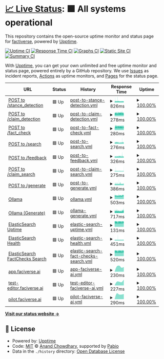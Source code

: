 # [📈 Live Status](https://factiverse.github.io/upptime): <!--live status--> **🟩 All systems operational**

This repository contains the open-source uptime monitor and status page for [factiverse](https://factiverse.github.io/upptime), powered by [Upptime](https://github.com/upptime/upptime).

[![Uptime CI](https://github.com/factiverse/upptime/workflows/Uptime%20CI/badge.svg)](https://github.com/factiverse/upptime/actions?query=workflow%3A%22Uptime+CI%22)
[![Response Time CI](https://github.com/factiverse/upptime/workflows/Response%20Time%20CI/badge.svg)](https://github.com/factiverse/upptime/actions?query=workflow%3A%22Response+Time+CI%22)
[![Graphs CI](https://github.com/factiverse/upptime/workflows/Graphs%20CI/badge.svg)](https://github.com/factiverse/upptime/actions?query=workflow%3A%22Graphs+CI%22)
[![Static Site CI](https://github.com/factiverse/upptime/workflows/Static%20Site%20CI/badge.svg)](https://github.com/factiverse/upptime/actions?query=workflow%3A%22Static+Site+CI%22)
[![Summary CI](https://github.com/factiverse/upptime/workflows/Summary%20CI/badge.svg)](https://github.com/factiverse/upptime/actions?query=workflow%3A%22Summary+CI%22)

With [Upptime](https://upptime.js.org), you can get your own unlimited and free uptime monitor and status page, powered entirely by a GitHub repository. We use [Issues](https://github.com/factiverse/upptime/issues) as incident reports, [Actions](https://github.com/factiverse/upptime/actions) as uptime monitors, and [Pages](https://factiverse.github.io/upptime) for the status page.

<!--start: status pages-->
<!-- This summary is generated by Upptime (https://github.com/upptime/upptime) -->
<!-- Do not edit this manually, your changes will be overwritten -->
<!-- prettier-ignore -->
| URL | Status | History | Response Time | Uptime |
| --- | ------ | ------- | ------------- | ------ |
| <img alt="" src="https://icons.duckduckgo.com/ip3/api.factiverse.ai.ico" height="13"> [POST to /stance_detection](https://api.factiverse.ai/v1/stance_detection) | 🟩 Up | [post-to-stance-detection.yml](https://github.com/factiverse/upptime/commits/HEAD/history/post-to-stance-detection.yml) | <details><summary><img alt="Response time graph" src="./graphs/post-to-stance-detection/response-time-week.png" height="20"> 826ms</summary><br><a href="https://factiverse.github.io/upptime/history/post-to-stance-detection"><img alt="Response time 3022" src="https://img.shields.io/endpoint?url=https%3A%2F%2Fraw.githubusercontent.com%2Ffactiverse%2Fupptime%2FHEAD%2Fapi%2Fpost-to-stance-detection%2Fresponse-time.json"></a><br><a href="https://factiverse.github.io/upptime/history/post-to-stance-detection"><img alt="24-hour response time 829" src="https://img.shields.io/endpoint?url=https%3A%2F%2Fraw.githubusercontent.com%2Ffactiverse%2Fupptime%2FHEAD%2Fapi%2Fpost-to-stance-detection%2Fresponse-time-day.json"></a><br><a href="https://factiverse.github.io/upptime/history/post-to-stance-detection"><img alt="7-day response time 826" src="https://img.shields.io/endpoint?url=https%3A%2F%2Fraw.githubusercontent.com%2Ffactiverse%2Fupptime%2FHEAD%2Fapi%2Fpost-to-stance-detection%2Fresponse-time-week.json"></a><br><a href="https://factiverse.github.io/upptime/history/post-to-stance-detection"><img alt="30-day response time 885" src="https://img.shields.io/endpoint?url=https%3A%2F%2Fraw.githubusercontent.com%2Ffactiverse%2Fupptime%2FHEAD%2Fapi%2Fpost-to-stance-detection%2Fresponse-time-month.json"></a><br><a href="https://factiverse.github.io/upptime/history/post-to-stance-detection"><img alt="1-year response time 3022" src="https://img.shields.io/endpoint?url=https%3A%2F%2Fraw.githubusercontent.com%2Ffactiverse%2Fupptime%2FHEAD%2Fapi%2Fpost-to-stance-detection%2Fresponse-time-year.json"></a></details> | <details><summary><a href="https://factiverse.github.io/upptime/history/post-to-stance-detection">100.00%</a></summary><a href="https://factiverse.github.io/upptime/history/post-to-stance-detection"><img alt="All-time uptime 99.48%" src="https://img.shields.io/endpoint?url=https%3A%2F%2Fraw.githubusercontent.com%2Ffactiverse%2Fupptime%2FHEAD%2Fapi%2Fpost-to-stance-detection%2Fuptime.json"></a><br><a href="https://factiverse.github.io/upptime/history/post-to-stance-detection"><img alt="24-hour uptime 100.00%" src="https://img.shields.io/endpoint?url=https%3A%2F%2Fraw.githubusercontent.com%2Ffactiverse%2Fupptime%2FHEAD%2Fapi%2Fpost-to-stance-detection%2Fuptime-day.json"></a><br><a href="https://factiverse.github.io/upptime/history/post-to-stance-detection"><img alt="7-day uptime 100.00%" src="https://img.shields.io/endpoint?url=https%3A%2F%2Fraw.githubusercontent.com%2Ffactiverse%2Fupptime%2FHEAD%2Fapi%2Fpost-to-stance-detection%2Fuptime-week.json"></a><br><a href="https://factiverse.github.io/upptime/history/post-to-stance-detection"><img alt="30-day uptime 100.00%" src="https://img.shields.io/endpoint?url=https%3A%2F%2Fraw.githubusercontent.com%2Ffactiverse%2Fupptime%2FHEAD%2Fapi%2Fpost-to-stance-detection%2Fuptime-month.json"></a><br><a href="https://factiverse.github.io/upptime/history/post-to-stance-detection"><img alt="1-year uptime 99.48%" src="https://img.shields.io/endpoint?url=https%3A%2F%2Fraw.githubusercontent.com%2Ffactiverse%2Fupptime%2FHEAD%2Fapi%2Fpost-to-stance-detection%2Fuptime-year.json"></a></details>
| <img alt="" src="https://icons.duckduckgo.com/ip3/api.factiverse.ai.ico" height="13"> [POST to /claim_detection](https://api.factiverse.ai/v1/claim_detection) | 🟩 Up | [post-to-claim-detection.yml](https://github.com/factiverse/upptime/commits/HEAD/history/post-to-claim-detection.yml) | <details><summary><img alt="Response time graph" src="./graphs/post-to-claim-detection/response-time-week.png" height="20"> 278ms</summary><br><a href="https://factiverse.github.io/upptime/history/post-to-claim-detection"><img alt="Response time 540" src="https://img.shields.io/endpoint?url=https%3A%2F%2Fraw.githubusercontent.com%2Ffactiverse%2Fupptime%2FHEAD%2Fapi%2Fpost-to-claim-detection%2Fresponse-time.json"></a><br><a href="https://factiverse.github.io/upptime/history/post-to-claim-detection"><img alt="24-hour response time 278" src="https://img.shields.io/endpoint?url=https%3A%2F%2Fraw.githubusercontent.com%2Ffactiverse%2Fupptime%2FHEAD%2Fapi%2Fpost-to-claim-detection%2Fresponse-time-day.json"></a><br><a href="https://factiverse.github.io/upptime/history/post-to-claim-detection"><img alt="7-day response time 278" src="https://img.shields.io/endpoint?url=https%3A%2F%2Fraw.githubusercontent.com%2Ffactiverse%2Fupptime%2FHEAD%2Fapi%2Fpost-to-claim-detection%2Fresponse-time-week.json"></a><br><a href="https://factiverse.github.io/upptime/history/post-to-claim-detection"><img alt="30-day response time 309" src="https://img.shields.io/endpoint?url=https%3A%2F%2Fraw.githubusercontent.com%2Ffactiverse%2Fupptime%2FHEAD%2Fapi%2Fpost-to-claim-detection%2Fresponse-time-month.json"></a><br><a href="https://factiverse.github.io/upptime/history/post-to-claim-detection"><img alt="1-year response time 540" src="https://img.shields.io/endpoint?url=https%3A%2F%2Fraw.githubusercontent.com%2Ffactiverse%2Fupptime%2FHEAD%2Fapi%2Fpost-to-claim-detection%2Fresponse-time-year.json"></a></details> | <details><summary><a href="https://factiverse.github.io/upptime/history/post-to-claim-detection">100.00%</a></summary><a href="https://factiverse.github.io/upptime/history/post-to-claim-detection"><img alt="All-time uptime 99.99%" src="https://img.shields.io/endpoint?url=https%3A%2F%2Fraw.githubusercontent.com%2Ffactiverse%2Fupptime%2FHEAD%2Fapi%2Fpost-to-claim-detection%2Fuptime.json"></a><br><a href="https://factiverse.github.io/upptime/history/post-to-claim-detection"><img alt="24-hour uptime 100.00%" src="https://img.shields.io/endpoint?url=https%3A%2F%2Fraw.githubusercontent.com%2Ffactiverse%2Fupptime%2FHEAD%2Fapi%2Fpost-to-claim-detection%2Fuptime-day.json"></a><br><a href="https://factiverse.github.io/upptime/history/post-to-claim-detection"><img alt="7-day uptime 100.00%" src="https://img.shields.io/endpoint?url=https%3A%2F%2Fraw.githubusercontent.com%2Ffactiverse%2Fupptime%2FHEAD%2Fapi%2Fpost-to-claim-detection%2Fuptime-week.json"></a><br><a href="https://factiverse.github.io/upptime/history/post-to-claim-detection"><img alt="30-day uptime 100.00%" src="https://img.shields.io/endpoint?url=https%3A%2F%2Fraw.githubusercontent.com%2Ffactiverse%2Fupptime%2FHEAD%2Fapi%2Fpost-to-claim-detection%2Fuptime-month.json"></a><br><a href="https://factiverse.github.io/upptime/history/post-to-claim-detection"><img alt="1-year uptime 99.99%" src="https://img.shields.io/endpoint?url=https%3A%2F%2Fraw.githubusercontent.com%2Ffactiverse%2Fupptime%2FHEAD%2Fapi%2Fpost-to-claim-detection%2Fuptime-year.json"></a></details>
| <img alt="" src="https://icons.duckduckgo.com/ip3/api.factiverse.ai.ico" height="13"> [POST to /fact_check](https://api.factiverse.ai/v1/fact_check) | 🟩 Up | [post-to-fact-check.yml](https://github.com/factiverse/upptime/commits/HEAD/history/post-to-fact-check.yml) | <details><summary><img alt="Response time graph" src="./graphs/post-to-fact-check/response-time-week.png" height="20"> 280ms</summary><br><a href="https://factiverse.github.io/upptime/history/post-to-fact-check"><img alt="Response time 3842" src="https://img.shields.io/endpoint?url=https%3A%2F%2Fraw.githubusercontent.com%2Ffactiverse%2Fupptime%2FHEAD%2Fapi%2Fpost-to-fact-check%2Fresponse-time.json"></a><br><a href="https://factiverse.github.io/upptime/history/post-to-fact-check"><img alt="24-hour response time 288" src="https://img.shields.io/endpoint?url=https%3A%2F%2Fraw.githubusercontent.com%2Ffactiverse%2Fupptime%2FHEAD%2Fapi%2Fpost-to-fact-check%2Fresponse-time-day.json"></a><br><a href="https://factiverse.github.io/upptime/history/post-to-fact-check"><img alt="7-day response time 280" src="https://img.shields.io/endpoint?url=https%3A%2F%2Fraw.githubusercontent.com%2Ffactiverse%2Fupptime%2FHEAD%2Fapi%2Fpost-to-fact-check%2Fresponse-time-week.json"></a><br><a href="https://factiverse.github.io/upptime/history/post-to-fact-check"><img alt="30-day response time 320" src="https://img.shields.io/endpoint?url=https%3A%2F%2Fraw.githubusercontent.com%2Ffactiverse%2Fupptime%2FHEAD%2Fapi%2Fpost-to-fact-check%2Fresponse-time-month.json"></a><br><a href="https://factiverse.github.io/upptime/history/post-to-fact-check"><img alt="1-year response time 3842" src="https://img.shields.io/endpoint?url=https%3A%2F%2Fraw.githubusercontent.com%2Ffactiverse%2Fupptime%2FHEAD%2Fapi%2Fpost-to-fact-check%2Fresponse-time-year.json"></a></details> | <details><summary><a href="https://factiverse.github.io/upptime/history/post-to-fact-check">100.00%</a></summary><a href="https://factiverse.github.io/upptime/history/post-to-fact-check"><img alt="All-time uptime 98.26%" src="https://img.shields.io/endpoint?url=https%3A%2F%2Fraw.githubusercontent.com%2Ffactiverse%2Fupptime%2FHEAD%2Fapi%2Fpost-to-fact-check%2Fuptime.json"></a><br><a href="https://factiverse.github.io/upptime/history/post-to-fact-check"><img alt="24-hour uptime 100.00%" src="https://img.shields.io/endpoint?url=https%3A%2F%2Fraw.githubusercontent.com%2Ffactiverse%2Fupptime%2FHEAD%2Fapi%2Fpost-to-fact-check%2Fuptime-day.json"></a><br><a href="https://factiverse.github.io/upptime/history/post-to-fact-check"><img alt="7-day uptime 100.00%" src="https://img.shields.io/endpoint?url=https%3A%2F%2Fraw.githubusercontent.com%2Ffactiverse%2Fupptime%2FHEAD%2Fapi%2Fpost-to-fact-check%2Fuptime-week.json"></a><br><a href="https://factiverse.github.io/upptime/history/post-to-fact-check"><img alt="30-day uptime 100.00%" src="https://img.shields.io/endpoint?url=https%3A%2F%2Fraw.githubusercontent.com%2Ffactiverse%2Fupptime%2FHEAD%2Fapi%2Fpost-to-fact-check%2Fuptime-month.json"></a><br><a href="https://factiverse.github.io/upptime/history/post-to-fact-check"><img alt="1-year uptime 98.26%" src="https://img.shields.io/endpoint?url=https%3A%2F%2Fraw.githubusercontent.com%2Ffactiverse%2Fupptime%2FHEAD%2Fapi%2Fpost-to-fact-check%2Fuptime-year.json"></a></details>
| <img alt="" src="https://icons.duckduckgo.com/ip3/api.factiverse.ai.ico" height="13"> [POST to /search](https://api.factiverse.ai/v1/search) | 🟩 Up | [post-to-search.yml](https://github.com/factiverse/upptime/commits/HEAD/history/post-to-search.yml) | <details><summary><img alt="Response time graph" src="./graphs/post-to-search/response-time-week.png" height="20"> 276ms</summary><br><a href="https://factiverse.github.io/upptime/history/post-to-search"><img alt="Response time 1418" src="https://img.shields.io/endpoint?url=https%3A%2F%2Fraw.githubusercontent.com%2Ffactiverse%2Fupptime%2FHEAD%2Fapi%2Fpost-to-search%2Fresponse-time.json"></a><br><a href="https://factiverse.github.io/upptime/history/post-to-search"><img alt="24-hour response time 280" src="https://img.shields.io/endpoint?url=https%3A%2F%2Fraw.githubusercontent.com%2Ffactiverse%2Fupptime%2FHEAD%2Fapi%2Fpost-to-search%2Fresponse-time-day.json"></a><br><a href="https://factiverse.github.io/upptime/history/post-to-search"><img alt="7-day response time 276" src="https://img.shields.io/endpoint?url=https%3A%2F%2Fraw.githubusercontent.com%2Ffactiverse%2Fupptime%2FHEAD%2Fapi%2Fpost-to-search%2Fresponse-time-week.json"></a><br><a href="https://factiverse.github.io/upptime/history/post-to-search"><img alt="30-day response time 276" src="https://img.shields.io/endpoint?url=https%3A%2F%2Fraw.githubusercontent.com%2Ffactiverse%2Fupptime%2FHEAD%2Fapi%2Fpost-to-search%2Fresponse-time-month.json"></a><br><a href="https://factiverse.github.io/upptime/history/post-to-search"><img alt="1-year response time 1418" src="https://img.shields.io/endpoint?url=https%3A%2F%2Fraw.githubusercontent.com%2Ffactiverse%2Fupptime%2FHEAD%2Fapi%2Fpost-to-search%2Fresponse-time-year.json"></a></details> | <details><summary><a href="https://factiverse.github.io/upptime/history/post-to-search">100.00%</a></summary><a href="https://factiverse.github.io/upptime/history/post-to-search"><img alt="All-time uptime 99.94%" src="https://img.shields.io/endpoint?url=https%3A%2F%2Fraw.githubusercontent.com%2Ffactiverse%2Fupptime%2FHEAD%2Fapi%2Fpost-to-search%2Fuptime.json"></a><br><a href="https://factiverse.github.io/upptime/history/post-to-search"><img alt="24-hour uptime 100.00%" src="https://img.shields.io/endpoint?url=https%3A%2F%2Fraw.githubusercontent.com%2Ffactiverse%2Fupptime%2FHEAD%2Fapi%2Fpost-to-search%2Fuptime-day.json"></a><br><a href="https://factiverse.github.io/upptime/history/post-to-search"><img alt="7-day uptime 100.00%" src="https://img.shields.io/endpoint?url=https%3A%2F%2Fraw.githubusercontent.com%2Ffactiverse%2Fupptime%2FHEAD%2Fapi%2Fpost-to-search%2Fuptime-week.json"></a><br><a href="https://factiverse.github.io/upptime/history/post-to-search"><img alt="30-day uptime 100.00%" src="https://img.shields.io/endpoint?url=https%3A%2F%2Fraw.githubusercontent.com%2Ffactiverse%2Fupptime%2FHEAD%2Fapi%2Fpost-to-search%2Fuptime-month.json"></a><br><a href="https://factiverse.github.io/upptime/history/post-to-search"><img alt="1-year uptime 99.94%" src="https://img.shields.io/endpoint?url=https%3A%2F%2Fraw.githubusercontent.com%2Ffactiverse%2Fupptime%2FHEAD%2Fapi%2Fpost-to-search%2Fuptime-year.json"></a></details>
| <img alt="" src="https://icons.duckduckgo.com/ip3/api.factiverse.ai.ico" height="13"> [POST to /feedback](https://api.factiverse.ai/v1/feedback) | 🟩 Up | [post-to-feedback.yml](https://github.com/factiverse/upptime/commits/HEAD/history/post-to-feedback.yml) | <details><summary><img alt="Response time graph" src="./graphs/post-to-feedback/response-time-week.png" height="20"> 326ms</summary><br><a href="https://factiverse.github.io/upptime/history/post-to-feedback"><img alt="Response time 523" src="https://img.shields.io/endpoint?url=https%3A%2F%2Fraw.githubusercontent.com%2Ffactiverse%2Fupptime%2FHEAD%2Fapi%2Fpost-to-feedback%2Fresponse-time.json"></a><br><a href="https://factiverse.github.io/upptime/history/post-to-feedback"><img alt="24-hour response time 327" src="https://img.shields.io/endpoint?url=https%3A%2F%2Fraw.githubusercontent.com%2Ffactiverse%2Fupptime%2FHEAD%2Fapi%2Fpost-to-feedback%2Fresponse-time-day.json"></a><br><a href="https://factiverse.github.io/upptime/history/post-to-feedback"><img alt="7-day response time 326" src="https://img.shields.io/endpoint?url=https%3A%2F%2Fraw.githubusercontent.com%2Ffactiverse%2Fupptime%2FHEAD%2Fapi%2Fpost-to-feedback%2Fresponse-time-week.json"></a><br><a href="https://factiverse.github.io/upptime/history/post-to-feedback"><img alt="30-day response time 357" src="https://img.shields.io/endpoint?url=https%3A%2F%2Fraw.githubusercontent.com%2Ffactiverse%2Fupptime%2FHEAD%2Fapi%2Fpost-to-feedback%2Fresponse-time-month.json"></a><br><a href="https://factiverse.github.io/upptime/history/post-to-feedback"><img alt="1-year response time 523" src="https://img.shields.io/endpoint?url=https%3A%2F%2Fraw.githubusercontent.com%2Ffactiverse%2Fupptime%2FHEAD%2Fapi%2Fpost-to-feedback%2Fresponse-time-year.json"></a></details> | <details><summary><a href="https://factiverse.github.io/upptime/history/post-to-feedback">100.00%</a></summary><a href="https://factiverse.github.io/upptime/history/post-to-feedback"><img alt="All-time uptime 99.97%" src="https://img.shields.io/endpoint?url=https%3A%2F%2Fraw.githubusercontent.com%2Ffactiverse%2Fupptime%2FHEAD%2Fapi%2Fpost-to-feedback%2Fuptime.json"></a><br><a href="https://factiverse.github.io/upptime/history/post-to-feedback"><img alt="24-hour uptime 100.00%" src="https://img.shields.io/endpoint?url=https%3A%2F%2Fraw.githubusercontent.com%2Ffactiverse%2Fupptime%2FHEAD%2Fapi%2Fpost-to-feedback%2Fuptime-day.json"></a><br><a href="https://factiverse.github.io/upptime/history/post-to-feedback"><img alt="7-day uptime 100.00%" src="https://img.shields.io/endpoint?url=https%3A%2F%2Fraw.githubusercontent.com%2Ffactiverse%2Fupptime%2FHEAD%2Fapi%2Fpost-to-feedback%2Fuptime-week.json"></a><br><a href="https://factiverse.github.io/upptime/history/post-to-feedback"><img alt="30-day uptime 100.00%" src="https://img.shields.io/endpoint?url=https%3A%2F%2Fraw.githubusercontent.com%2Ffactiverse%2Fupptime%2FHEAD%2Fapi%2Fpost-to-feedback%2Fuptime-month.json"></a><br><a href="https://factiverse.github.io/upptime/history/post-to-feedback"><img alt="1-year uptime 99.97%" src="https://img.shields.io/endpoint?url=https%3A%2F%2Fraw.githubusercontent.com%2Ffactiverse%2Fupptime%2FHEAD%2Fapi%2Fpost-to-feedback%2Fuptime-year.json"></a></details>
| <img alt="" src="https://icons.duckduckgo.com/ip3/api.factiverse.ai.ico" height="13"> [POST to /claim_search](https://api.factiverse.ai/v1/claim_search) | 🟩 Up | [post-to-claim-search.yml](https://github.com/factiverse/upptime/commits/HEAD/history/post-to-claim-search.yml) | <details><summary><img alt="Response time graph" src="./graphs/post-to-claim-search/response-time-week.png" height="20"> 275ms</summary><br><a href="https://factiverse.github.io/upptime/history/post-to-claim-search"><img alt="Response time 920" src="https://img.shields.io/endpoint?url=https%3A%2F%2Fraw.githubusercontent.com%2Ffactiverse%2Fupptime%2FHEAD%2Fapi%2Fpost-to-claim-search%2Fresponse-time.json"></a><br><a href="https://factiverse.github.io/upptime/history/post-to-claim-search"><img alt="24-hour response time 280" src="https://img.shields.io/endpoint?url=https%3A%2F%2Fraw.githubusercontent.com%2Ffactiverse%2Fupptime%2FHEAD%2Fapi%2Fpost-to-claim-search%2Fresponse-time-day.json"></a><br><a href="https://factiverse.github.io/upptime/history/post-to-claim-search"><img alt="7-day response time 275" src="https://img.shields.io/endpoint?url=https%3A%2F%2Fraw.githubusercontent.com%2Ffactiverse%2Fupptime%2FHEAD%2Fapi%2Fpost-to-claim-search%2Fresponse-time-week.json"></a><br><a href="https://factiverse.github.io/upptime/history/post-to-claim-search"><img alt="30-day response time 303" src="https://img.shields.io/endpoint?url=https%3A%2F%2Fraw.githubusercontent.com%2Ffactiverse%2Fupptime%2FHEAD%2Fapi%2Fpost-to-claim-search%2Fresponse-time-month.json"></a><br><a href="https://factiverse.github.io/upptime/history/post-to-claim-search"><img alt="1-year response time 920" src="https://img.shields.io/endpoint?url=https%3A%2F%2Fraw.githubusercontent.com%2Ffactiverse%2Fupptime%2FHEAD%2Fapi%2Fpost-to-claim-search%2Fresponse-time-year.json"></a></details> | <details><summary><a href="https://factiverse.github.io/upptime/history/post-to-claim-search">100.00%</a></summary><a href="https://factiverse.github.io/upptime/history/post-to-claim-search"><img alt="All-time uptime 99.98%" src="https://img.shields.io/endpoint?url=https%3A%2F%2Fraw.githubusercontent.com%2Ffactiverse%2Fupptime%2FHEAD%2Fapi%2Fpost-to-claim-search%2Fuptime.json"></a><br><a href="https://factiverse.github.io/upptime/history/post-to-claim-search"><img alt="24-hour uptime 100.00%" src="https://img.shields.io/endpoint?url=https%3A%2F%2Fraw.githubusercontent.com%2Ffactiverse%2Fupptime%2FHEAD%2Fapi%2Fpost-to-claim-search%2Fuptime-day.json"></a><br><a href="https://factiverse.github.io/upptime/history/post-to-claim-search"><img alt="7-day uptime 100.00%" src="https://img.shields.io/endpoint?url=https%3A%2F%2Fraw.githubusercontent.com%2Ffactiverse%2Fupptime%2FHEAD%2Fapi%2Fpost-to-claim-search%2Fuptime-week.json"></a><br><a href="https://factiverse.github.io/upptime/history/post-to-claim-search"><img alt="30-day uptime 100.00%" src="https://img.shields.io/endpoint?url=https%3A%2F%2Fraw.githubusercontent.com%2Ffactiverse%2Fupptime%2FHEAD%2Fapi%2Fpost-to-claim-search%2Fuptime-month.json"></a><br><a href="https://factiverse.github.io/upptime/history/post-to-claim-search"><img alt="1-year uptime 99.98%" src="https://img.shields.io/endpoint?url=https%3A%2F%2Fraw.githubusercontent.com%2Ffactiverse%2Fupptime%2FHEAD%2Fapi%2Fpost-to-claim-search%2Fuptime-year.json"></a></details>
| <img alt="" src="https://icons.duckduckgo.com/ip3/api.factiverse.ai.ico" height="13"> [POST to /generate](https://api.factiverse.ai/v1/generate) | 🟩 Up | [post-to-generate.yml](https://github.com/factiverse/upptime/commits/HEAD/history/post-to-generate.yml) | <details><summary><img alt="Response time graph" src="./graphs/post-to-generate/response-time-week.png" height="20"> 386ms</summary><br><a href="https://factiverse.github.io/upptime/history/post-to-generate"><img alt="Response time 551" src="https://img.shields.io/endpoint?url=https%3A%2F%2Fraw.githubusercontent.com%2Ffactiverse%2Fupptime%2FHEAD%2Fapi%2Fpost-to-generate%2Fresponse-time.json"></a><br><a href="https://factiverse.github.io/upptime/history/post-to-generate"><img alt="24-hour response time 273" src="https://img.shields.io/endpoint?url=https%3A%2F%2Fraw.githubusercontent.com%2Ffactiverse%2Fupptime%2FHEAD%2Fapi%2Fpost-to-generate%2Fresponse-time-day.json"></a><br><a href="https://factiverse.github.io/upptime/history/post-to-generate"><img alt="7-day response time 386" src="https://img.shields.io/endpoint?url=https%3A%2F%2Fraw.githubusercontent.com%2Ffactiverse%2Fupptime%2FHEAD%2Fapi%2Fpost-to-generate%2Fresponse-time-week.json"></a><br><a href="https://factiverse.github.io/upptime/history/post-to-generate"><img alt="30-day response time 312" src="https://img.shields.io/endpoint?url=https%3A%2F%2Fraw.githubusercontent.com%2Ffactiverse%2Fupptime%2FHEAD%2Fapi%2Fpost-to-generate%2Fresponse-time-month.json"></a><br><a href="https://factiverse.github.io/upptime/history/post-to-generate"><img alt="1-year response time 551" src="https://img.shields.io/endpoint?url=https%3A%2F%2Fraw.githubusercontent.com%2Ffactiverse%2Fupptime%2FHEAD%2Fapi%2Fpost-to-generate%2Fresponse-time-year.json"></a></details> | <details><summary><a href="https://factiverse.github.io/upptime/history/post-to-generate">100.00%</a></summary><a href="https://factiverse.github.io/upptime/history/post-to-generate"><img alt="All-time uptime 99.43%" src="https://img.shields.io/endpoint?url=https%3A%2F%2Fraw.githubusercontent.com%2Ffactiverse%2Fupptime%2FHEAD%2Fapi%2Fpost-to-generate%2Fuptime.json"></a><br><a href="https://factiverse.github.io/upptime/history/post-to-generate"><img alt="24-hour uptime 100.00%" src="https://img.shields.io/endpoint?url=https%3A%2F%2Fraw.githubusercontent.com%2Ffactiverse%2Fupptime%2FHEAD%2Fapi%2Fpost-to-generate%2Fuptime-day.json"></a><br><a href="https://factiverse.github.io/upptime/history/post-to-generate"><img alt="7-day uptime 100.00%" src="https://img.shields.io/endpoint?url=https%3A%2F%2Fraw.githubusercontent.com%2Ffactiverse%2Fupptime%2FHEAD%2Fapi%2Fpost-to-generate%2Fuptime-week.json"></a><br><a href="https://factiverse.github.io/upptime/history/post-to-generate"><img alt="30-day uptime 100.00%" src="https://img.shields.io/endpoint?url=https%3A%2F%2Fraw.githubusercontent.com%2Ffactiverse%2Fupptime%2FHEAD%2Fapi%2Fpost-to-generate%2Fuptime-month.json"></a><br><a href="https://factiverse.github.io/upptime/history/post-to-generate"><img alt="1-year uptime 99.43%" src="https://img.shields.io/endpoint?url=https%3A%2F%2Fraw.githubusercontent.com%2Ffactiverse%2Fupptime%2FHEAD%2Fapi%2Fpost-to-generate%2Fuptime-year.json"></a></details>
| <img alt="" src="https://icons.duckduckgo.com/ip3/ollama.factiverse.ai.ico" height="13"> [Ollama](https://ollama.factiverse.ai) | 🟩 Up | [ollama.yml](https://github.com/factiverse/upptime/commits/HEAD/history/ollama.yml) | <details><summary><img alt="Response time graph" src="./graphs/ollama/response-time-week.png" height="20"> 503ms</summary><br><a href="https://factiverse.github.io/upptime/history/ollama"><img alt="Response time 520" src="https://img.shields.io/endpoint?url=https%3A%2F%2Fraw.githubusercontent.com%2Ffactiverse%2Fupptime%2FHEAD%2Fapi%2Follama%2Fresponse-time.json"></a><br><a href="https://factiverse.github.io/upptime/history/ollama"><img alt="24-hour response time 518" src="https://img.shields.io/endpoint?url=https%3A%2F%2Fraw.githubusercontent.com%2Ffactiverse%2Fupptime%2FHEAD%2Fapi%2Follama%2Fresponse-time-day.json"></a><br><a href="https://factiverse.github.io/upptime/history/ollama"><img alt="7-day response time 503" src="https://img.shields.io/endpoint?url=https%3A%2F%2Fraw.githubusercontent.com%2Ffactiverse%2Fupptime%2FHEAD%2Fapi%2Follama%2Fresponse-time-week.json"></a><br><a href="https://factiverse.github.io/upptime/history/ollama"><img alt="30-day response time 515" src="https://img.shields.io/endpoint?url=https%3A%2F%2Fraw.githubusercontent.com%2Ffactiverse%2Fupptime%2FHEAD%2Fapi%2Follama%2Fresponse-time-month.json"></a><br><a href="https://factiverse.github.io/upptime/history/ollama"><img alt="1-year response time 520" src="https://img.shields.io/endpoint?url=https%3A%2F%2Fraw.githubusercontent.com%2Ffactiverse%2Fupptime%2FHEAD%2Fapi%2Follama%2Fresponse-time-year.json"></a></details> | <details><summary><a href="https://factiverse.github.io/upptime/history/ollama">100.00%</a></summary><a href="https://factiverse.github.io/upptime/history/ollama"><img alt="All-time uptime 99.47%" src="https://img.shields.io/endpoint?url=https%3A%2F%2Fraw.githubusercontent.com%2Ffactiverse%2Fupptime%2FHEAD%2Fapi%2Follama%2Fuptime.json"></a><br><a href="https://factiverse.github.io/upptime/history/ollama"><img alt="24-hour uptime 100.00%" src="https://img.shields.io/endpoint?url=https%3A%2F%2Fraw.githubusercontent.com%2Ffactiverse%2Fupptime%2FHEAD%2Fapi%2Follama%2Fuptime-day.json"></a><br><a href="https://factiverse.github.io/upptime/history/ollama"><img alt="7-day uptime 100.00%" src="https://img.shields.io/endpoint?url=https%3A%2F%2Fraw.githubusercontent.com%2Ffactiverse%2Fupptime%2FHEAD%2Fapi%2Follama%2Fuptime-week.json"></a><br><a href="https://factiverse.github.io/upptime/history/ollama"><img alt="30-day uptime 100.00%" src="https://img.shields.io/endpoint?url=https%3A%2F%2Fraw.githubusercontent.com%2Ffactiverse%2Fupptime%2FHEAD%2Fapi%2Follama%2Fuptime-month.json"></a><br><a href="https://factiverse.github.io/upptime/history/ollama"><img alt="1-year uptime 99.47%" src="https://img.shields.io/endpoint?url=https%3A%2F%2Fraw.githubusercontent.com%2Ffactiverse%2Fupptime%2FHEAD%2Fapi%2Follama%2Fuptime-year.json"></a></details>
| <img alt="" src="https://icons.duckduckgo.com/ip3/ollama.factiverse.ai.ico" height="13"> [Ollama (Generate)](https://ollama.factiverse.ai/api/generate) | 🟩 Up | [ollama-generate.yml](https://github.com/factiverse/upptime/commits/HEAD/history/ollama-generate.yml) | <details><summary><img alt="Response time graph" src="./graphs/ollama-generate/response-time-week.png" height="20"> 717ms</summary><br><a href="https://factiverse.github.io/upptime/history/ollama-generate"><img alt="Response time 1149" src="https://img.shields.io/endpoint?url=https%3A%2F%2Fraw.githubusercontent.com%2Ffactiverse%2Fupptime%2FHEAD%2Fapi%2Follama-generate%2Fresponse-time.json"></a><br><a href="https://factiverse.github.io/upptime/history/ollama-generate"><img alt="24-hour response time 637" src="https://img.shields.io/endpoint?url=https%3A%2F%2Fraw.githubusercontent.com%2Ffactiverse%2Fupptime%2FHEAD%2Fapi%2Follama-generate%2Fresponse-time-day.json"></a><br><a href="https://factiverse.github.io/upptime/history/ollama-generate"><img alt="7-day response time 717" src="https://img.shields.io/endpoint?url=https%3A%2F%2Fraw.githubusercontent.com%2Ffactiverse%2Fupptime%2FHEAD%2Fapi%2Follama-generate%2Fresponse-time-week.json"></a><br><a href="https://factiverse.github.io/upptime/history/ollama-generate"><img alt="30-day response time 1049" src="https://img.shields.io/endpoint?url=https%3A%2F%2Fraw.githubusercontent.com%2Ffactiverse%2Fupptime%2FHEAD%2Fapi%2Follama-generate%2Fresponse-time-month.json"></a><br><a href="https://factiverse.github.io/upptime/history/ollama-generate"><img alt="1-year response time 1149" src="https://img.shields.io/endpoint?url=https%3A%2F%2Fraw.githubusercontent.com%2Ffactiverse%2Fupptime%2FHEAD%2Fapi%2Follama-generate%2Fresponse-time-year.json"></a></details> | <details><summary><a href="https://factiverse.github.io/upptime/history/ollama-generate">100.00%</a></summary><a href="https://factiverse.github.io/upptime/history/ollama-generate"><img alt="All-time uptime 100.00%" src="https://img.shields.io/endpoint?url=https%3A%2F%2Fraw.githubusercontent.com%2Ffactiverse%2Fupptime%2FHEAD%2Fapi%2Follama-generate%2Fuptime.json"></a><br><a href="https://factiverse.github.io/upptime/history/ollama-generate"><img alt="24-hour uptime 100.00%" src="https://img.shields.io/endpoint?url=https%3A%2F%2Fraw.githubusercontent.com%2Ffactiverse%2Fupptime%2FHEAD%2Fapi%2Follama-generate%2Fuptime-day.json"></a><br><a href="https://factiverse.github.io/upptime/history/ollama-generate"><img alt="7-day uptime 100.00%" src="https://img.shields.io/endpoint?url=https%3A%2F%2Fraw.githubusercontent.com%2Ffactiverse%2Fupptime%2FHEAD%2Fapi%2Follama-generate%2Fuptime-week.json"></a><br><a href="https://factiverse.github.io/upptime/history/ollama-generate"><img alt="30-day uptime 100.00%" src="https://img.shields.io/endpoint?url=https%3A%2F%2Fraw.githubusercontent.com%2Ffactiverse%2Fupptime%2FHEAD%2Fapi%2Follama-generate%2Fuptime-month.json"></a><br><a href="https://factiverse.github.io/upptime/history/ollama-generate"><img alt="1-year uptime 100.00%" src="https://img.shields.io/endpoint?url=https%3A%2F%2Fraw.githubusercontent.com%2Ffactiverse%2Fupptime%2FHEAD%2Fapi%2Follama-generate%2Fuptime-year.json"></a></details>
| <img alt="" src="https://icons.duckduckgo.com/ip3/null.ico" height="13"> [ElasticSearch Uptime](es.factiverse.ai) | 🟩 Up | [elastic-search-uptime.yml](https://github.com/factiverse/upptime/commits/HEAD/history/elastic-search-uptime.yml) | <details><summary><img alt="Response time graph" src="./graphs/elastic-search-uptime/response-time-week.png" height="20"> 131ms</summary><br><a href="https://factiverse.github.io/upptime/history/elastic-search-uptime"><img alt="Response time 125" src="https://img.shields.io/endpoint?url=https%3A%2F%2Fraw.githubusercontent.com%2Ffactiverse%2Fupptime%2FHEAD%2Fapi%2Felastic-search-uptime%2Fresponse-time.json"></a><br><a href="https://factiverse.github.io/upptime/history/elastic-search-uptime"><img alt="24-hour response time 135" src="https://img.shields.io/endpoint?url=https%3A%2F%2Fraw.githubusercontent.com%2Ffactiverse%2Fupptime%2FHEAD%2Fapi%2Felastic-search-uptime%2Fresponse-time-day.json"></a><br><a href="https://factiverse.github.io/upptime/history/elastic-search-uptime"><img alt="7-day response time 131" src="https://img.shields.io/endpoint?url=https%3A%2F%2Fraw.githubusercontent.com%2Ffactiverse%2Fupptime%2FHEAD%2Fapi%2Felastic-search-uptime%2Fresponse-time-week.json"></a><br><a href="https://factiverse.github.io/upptime/history/elastic-search-uptime"><img alt="30-day response time 132" src="https://img.shields.io/endpoint?url=https%3A%2F%2Fraw.githubusercontent.com%2Ffactiverse%2Fupptime%2FHEAD%2Fapi%2Felastic-search-uptime%2Fresponse-time-month.json"></a><br><a href="https://factiverse.github.io/upptime/history/elastic-search-uptime"><img alt="1-year response time 125" src="https://img.shields.io/endpoint?url=https%3A%2F%2Fraw.githubusercontent.com%2Ffactiverse%2Fupptime%2FHEAD%2Fapi%2Felastic-search-uptime%2Fresponse-time-year.json"></a></details> | <details><summary><a href="https://factiverse.github.io/upptime/history/elastic-search-uptime">100.00%</a></summary><a href="https://factiverse.github.io/upptime/history/elastic-search-uptime"><img alt="All-time uptime 100.00%" src="https://img.shields.io/endpoint?url=https%3A%2F%2Fraw.githubusercontent.com%2Ffactiverse%2Fupptime%2FHEAD%2Fapi%2Felastic-search-uptime%2Fuptime.json"></a><br><a href="https://factiverse.github.io/upptime/history/elastic-search-uptime"><img alt="24-hour uptime 100.00%" src="https://img.shields.io/endpoint?url=https%3A%2F%2Fraw.githubusercontent.com%2Ffactiverse%2Fupptime%2FHEAD%2Fapi%2Felastic-search-uptime%2Fuptime-day.json"></a><br><a href="https://factiverse.github.io/upptime/history/elastic-search-uptime"><img alt="7-day uptime 100.00%" src="https://img.shields.io/endpoint?url=https%3A%2F%2Fraw.githubusercontent.com%2Ffactiverse%2Fupptime%2FHEAD%2Fapi%2Felastic-search-uptime%2Fuptime-week.json"></a><br><a href="https://factiverse.github.io/upptime/history/elastic-search-uptime"><img alt="30-day uptime 100.00%" src="https://img.shields.io/endpoint?url=https%3A%2F%2Fraw.githubusercontent.com%2Ffactiverse%2Fupptime%2FHEAD%2Fapi%2Felastic-search-uptime%2Fuptime-month.json"></a><br><a href="https://factiverse.github.io/upptime/history/elastic-search-uptime"><img alt="1-year uptime 100.00%" src="https://img.shields.io/endpoint?url=https%3A%2F%2Fraw.githubusercontent.com%2Ffactiverse%2Fupptime%2FHEAD%2Fapi%2Felastic-search-uptime%2Fuptime-year.json"></a></details>
| <img alt="" src="https://icons.duckduckgo.com/ip3/es.factiverse.ai.ico" height="13"> [ElasticSearch Health](https://es.factiverse.ai:9200/_cat/health) | 🟩 Up | [elastic-search-health.yml](https://github.com/factiverse/upptime/commits/HEAD/history/elastic-search-health.yml) | <details><summary><img alt="Response time graph" src="./graphs/elastic-search-health/response-time-week.png" height="20"> 451ms</summary><br><a href="https://factiverse.github.io/upptime/history/elastic-search-health"><img alt="Response time 448" src="https://img.shields.io/endpoint?url=https%3A%2F%2Fraw.githubusercontent.com%2Ffactiverse%2Fupptime%2FHEAD%2Fapi%2Felastic-search-health%2Fresponse-time.json"></a><br><a href="https://factiverse.github.io/upptime/history/elastic-search-health"><img alt="24-hour response time 487" src="https://img.shields.io/endpoint?url=https%3A%2F%2Fraw.githubusercontent.com%2Ffactiverse%2Fupptime%2FHEAD%2Fapi%2Felastic-search-health%2Fresponse-time-day.json"></a><br><a href="https://factiverse.github.io/upptime/history/elastic-search-health"><img alt="7-day response time 451" src="https://img.shields.io/endpoint?url=https%3A%2F%2Fraw.githubusercontent.com%2Ffactiverse%2Fupptime%2FHEAD%2Fapi%2Felastic-search-health%2Fresponse-time-week.json"></a><br><a href="https://factiverse.github.io/upptime/history/elastic-search-health"><img alt="30-day response time 458" src="https://img.shields.io/endpoint?url=https%3A%2F%2Fraw.githubusercontent.com%2Ffactiverse%2Fupptime%2FHEAD%2Fapi%2Felastic-search-health%2Fresponse-time-month.json"></a><br><a href="https://factiverse.github.io/upptime/history/elastic-search-health"><img alt="1-year response time 448" src="https://img.shields.io/endpoint?url=https%3A%2F%2Fraw.githubusercontent.com%2Ffactiverse%2Fupptime%2FHEAD%2Fapi%2Felastic-search-health%2Fresponse-time-year.json"></a></details> | <details><summary><a href="https://factiverse.github.io/upptime/history/elastic-search-health">100.00%</a></summary><a href="https://factiverse.github.io/upptime/history/elastic-search-health"><img alt="All-time uptime 99.99%" src="https://img.shields.io/endpoint?url=https%3A%2F%2Fraw.githubusercontent.com%2Ffactiverse%2Fupptime%2FHEAD%2Fapi%2Felastic-search-health%2Fuptime.json"></a><br><a href="https://factiverse.github.io/upptime/history/elastic-search-health"><img alt="24-hour uptime 100.00%" src="https://img.shields.io/endpoint?url=https%3A%2F%2Fraw.githubusercontent.com%2Ffactiverse%2Fupptime%2FHEAD%2Fapi%2Felastic-search-health%2Fuptime-day.json"></a><br><a href="https://factiverse.github.io/upptime/history/elastic-search-health"><img alt="7-day uptime 100.00%" src="https://img.shields.io/endpoint?url=https%3A%2F%2Fraw.githubusercontent.com%2Ffactiverse%2Fupptime%2FHEAD%2Fapi%2Felastic-search-health%2Fuptime-week.json"></a><br><a href="https://factiverse.github.io/upptime/history/elastic-search-health"><img alt="30-day uptime 100.00%" src="https://img.shields.io/endpoint?url=https%3A%2F%2Fraw.githubusercontent.com%2Ffactiverse%2Fupptime%2FHEAD%2Fapi%2Felastic-search-health%2Fuptime-month.json"></a><br><a href="https://factiverse.github.io/upptime/history/elastic-search-health"><img alt="1-year uptime 99.99%" src="https://img.shields.io/endpoint?url=https%3A%2F%2Fraw.githubusercontent.com%2Ffactiverse%2Fupptime%2FHEAD%2Fapi%2Felastic-search-health%2Fuptime-year.json"></a></details>
| <img alt="" src="https://icons.duckduckgo.com/ip3/es.factiverse.ai.ico" height="13"> [ElasticSearch FactChecks Search](https://es.factiverse.ai:9200/fact_checks/_search) | 🟩 Up | [elastic-search-fact-checks-search.yml](https://github.com/factiverse/upptime/commits/HEAD/history/elastic-search-fact-checks-search.yml) | <details><summary><img alt="Response time graph" src="./graphs/elastic-search-fact-checks-search/response-time-week.png" height="20"> 520ms</summary><br><a href="https://factiverse.github.io/upptime/history/elastic-search-fact-checks-search"><img alt="Response time 500" src="https://img.shields.io/endpoint?url=https%3A%2F%2Fraw.githubusercontent.com%2Ffactiverse%2Fupptime%2FHEAD%2Fapi%2Felastic-search-fact-checks-search%2Fresponse-time.json"></a><br><a href="https://factiverse.github.io/upptime/history/elastic-search-fact-checks-search"><img alt="24-hour response time 540" src="https://img.shields.io/endpoint?url=https%3A%2F%2Fraw.githubusercontent.com%2Ffactiverse%2Fupptime%2FHEAD%2Fapi%2Felastic-search-fact-checks-search%2Fresponse-time-day.json"></a><br><a href="https://factiverse.github.io/upptime/history/elastic-search-fact-checks-search"><img alt="7-day response time 520" src="https://img.shields.io/endpoint?url=https%3A%2F%2Fraw.githubusercontent.com%2Ffactiverse%2Fupptime%2FHEAD%2Fapi%2Felastic-search-fact-checks-search%2Fresponse-time-week.json"></a><br><a href="https://factiverse.github.io/upptime/history/elastic-search-fact-checks-search"><img alt="30-day response time 529" src="https://img.shields.io/endpoint?url=https%3A%2F%2Fraw.githubusercontent.com%2Ffactiverse%2Fupptime%2FHEAD%2Fapi%2Felastic-search-fact-checks-search%2Fresponse-time-month.json"></a><br><a href="https://factiverse.github.io/upptime/history/elastic-search-fact-checks-search"><img alt="1-year response time 500" src="https://img.shields.io/endpoint?url=https%3A%2F%2Fraw.githubusercontent.com%2Ffactiverse%2Fupptime%2FHEAD%2Fapi%2Felastic-search-fact-checks-search%2Fresponse-time-year.json"></a></details> | <details><summary><a href="https://factiverse.github.io/upptime/history/elastic-search-fact-checks-search">100.00%</a></summary><a href="https://factiverse.github.io/upptime/history/elastic-search-fact-checks-search"><img alt="All-time uptime 99.99%" src="https://img.shields.io/endpoint?url=https%3A%2F%2Fraw.githubusercontent.com%2Ffactiverse%2Fupptime%2FHEAD%2Fapi%2Felastic-search-fact-checks-search%2Fuptime.json"></a><br><a href="https://factiverse.github.io/upptime/history/elastic-search-fact-checks-search"><img alt="24-hour uptime 100.00%" src="https://img.shields.io/endpoint?url=https%3A%2F%2Fraw.githubusercontent.com%2Ffactiverse%2Fupptime%2FHEAD%2Fapi%2Felastic-search-fact-checks-search%2Fuptime-day.json"></a><br><a href="https://factiverse.github.io/upptime/history/elastic-search-fact-checks-search"><img alt="7-day uptime 100.00%" src="https://img.shields.io/endpoint?url=https%3A%2F%2Fraw.githubusercontent.com%2Ffactiverse%2Fupptime%2FHEAD%2Fapi%2Felastic-search-fact-checks-search%2Fuptime-week.json"></a><br><a href="https://factiverse.github.io/upptime/history/elastic-search-fact-checks-search"><img alt="30-day uptime 100.00%" src="https://img.shields.io/endpoint?url=https%3A%2F%2Fraw.githubusercontent.com%2Ffactiverse%2Fupptime%2FHEAD%2Fapi%2Felastic-search-fact-checks-search%2Fuptime-month.json"></a><br><a href="https://factiverse.github.io/upptime/history/elastic-search-fact-checks-search"><img alt="1-year uptime 99.99%" src="https://img.shields.io/endpoint?url=https%3A%2F%2Fraw.githubusercontent.com%2Ffactiverse%2Fupptime%2FHEAD%2Fapi%2Felastic-search-fact-checks-search%2Fuptime-year.json"></a></details>
| <img alt="" src="https://icons.duckduckgo.com/ip3/app.factiverse.ai.ico" height="13"> [app.faciverse.ai](https://app.factiverse.ai) | 🟩 Up | [app-faciverse-ai.yml](https://github.com/factiverse/upptime/commits/HEAD/history/app-faciverse-ai.yml) | <details><summary><img alt="Response time graph" src="./graphs/app-faciverse-ai/response-time-week.png" height="20"> 230ms</summary><br><a href="https://factiverse.github.io/upptime/history/app-faciverse-ai"><img alt="Response time 254" src="https://img.shields.io/endpoint?url=https%3A%2F%2Fraw.githubusercontent.com%2Ffactiverse%2Fupptime%2FHEAD%2Fapi%2Fapp-faciverse-ai%2Fresponse-time.json"></a><br><a href="https://factiverse.github.io/upptime/history/app-faciverse-ai"><img alt="24-hour response time 218" src="https://img.shields.io/endpoint?url=https%3A%2F%2Fraw.githubusercontent.com%2Ffactiverse%2Fupptime%2FHEAD%2Fapi%2Fapp-faciverse-ai%2Fresponse-time-day.json"></a><br><a href="https://factiverse.github.io/upptime/history/app-faciverse-ai"><img alt="7-day response time 230" src="https://img.shields.io/endpoint?url=https%3A%2F%2Fraw.githubusercontent.com%2Ffactiverse%2Fupptime%2FHEAD%2Fapi%2Fapp-faciverse-ai%2Fresponse-time-week.json"></a><br><a href="https://factiverse.github.io/upptime/history/app-faciverse-ai"><img alt="30-day response time 254" src="https://img.shields.io/endpoint?url=https%3A%2F%2Fraw.githubusercontent.com%2Ffactiverse%2Fupptime%2FHEAD%2Fapi%2Fapp-faciverse-ai%2Fresponse-time-month.json"></a><br><a href="https://factiverse.github.io/upptime/history/app-faciverse-ai"><img alt="1-year response time 254" src="https://img.shields.io/endpoint?url=https%3A%2F%2Fraw.githubusercontent.com%2Ffactiverse%2Fupptime%2FHEAD%2Fapi%2Fapp-faciverse-ai%2Fresponse-time-year.json"></a></details> | <details><summary><a href="https://factiverse.github.io/upptime/history/app-faciverse-ai">100.00%</a></summary><a href="https://factiverse.github.io/upptime/history/app-faciverse-ai"><img alt="All-time uptime 100.00%" src="https://img.shields.io/endpoint?url=https%3A%2F%2Fraw.githubusercontent.com%2Ffactiverse%2Fupptime%2FHEAD%2Fapi%2Fapp-faciverse-ai%2Fuptime.json"></a><br><a href="https://factiverse.github.io/upptime/history/app-faciverse-ai"><img alt="24-hour uptime 100.00%" src="https://img.shields.io/endpoint?url=https%3A%2F%2Fraw.githubusercontent.com%2Ffactiverse%2Fupptime%2FHEAD%2Fapi%2Fapp-faciverse-ai%2Fuptime-day.json"></a><br><a href="https://factiverse.github.io/upptime/history/app-faciverse-ai"><img alt="7-day uptime 100.00%" src="https://img.shields.io/endpoint?url=https%3A%2F%2Fraw.githubusercontent.com%2Ffactiverse%2Fupptime%2FHEAD%2Fapi%2Fapp-faciverse-ai%2Fuptime-week.json"></a><br><a href="https://factiverse.github.io/upptime/history/app-faciverse-ai"><img alt="30-day uptime 100.00%" src="https://img.shields.io/endpoint?url=https%3A%2F%2Fraw.githubusercontent.com%2Ffactiverse%2Fupptime%2FHEAD%2Fapi%2Fapp-faciverse-ai%2Fuptime-month.json"></a><br><a href="https://factiverse.github.io/upptime/history/app-faciverse-ai"><img alt="1-year uptime 100.00%" src="https://img.shields.io/endpoint?url=https%3A%2F%2Fraw.githubusercontent.com%2Ffactiverse%2Fupptime%2FHEAD%2Fapi%2Fapp-faciverse-ai%2Fuptime-year.json"></a></details>
| <img alt="" src="https://icons.duckduckgo.com/ip3/test-editor.factiverse.ai.ico" height="13"> [test-editor.faciverse.ai](https://test-editor.factiverse.ai) | 🟩 Up | [test-editor-faciverse-ai.yml](https://github.com/factiverse/upptime/commits/HEAD/history/test-editor-faciverse-ai.yml) | <details><summary><img alt="Response time graph" src="./graphs/test-editor-faciverse-ai/response-time-week.png" height="20"> 227ms</summary><br><a href="https://factiverse.github.io/upptime/history/test-editor-faciverse-ai"><img alt="Response time 247" src="https://img.shields.io/endpoint?url=https%3A%2F%2Fraw.githubusercontent.com%2Ffactiverse%2Fupptime%2FHEAD%2Fapi%2Ftest-editor-faciverse-ai%2Fresponse-time.json"></a><br><a href="https://factiverse.github.io/upptime/history/test-editor-faciverse-ai"><img alt="24-hour response time 235" src="https://img.shields.io/endpoint?url=https%3A%2F%2Fraw.githubusercontent.com%2Ffactiverse%2Fupptime%2FHEAD%2Fapi%2Ftest-editor-faciverse-ai%2Fresponse-time-day.json"></a><br><a href="https://factiverse.github.io/upptime/history/test-editor-faciverse-ai"><img alt="7-day response time 227" src="https://img.shields.io/endpoint?url=https%3A%2F%2Fraw.githubusercontent.com%2Ffactiverse%2Fupptime%2FHEAD%2Fapi%2Ftest-editor-faciverse-ai%2Fresponse-time-week.json"></a><br><a href="https://factiverse.github.io/upptime/history/test-editor-faciverse-ai"><img alt="30-day response time 256" src="https://img.shields.io/endpoint?url=https%3A%2F%2Fraw.githubusercontent.com%2Ffactiverse%2Fupptime%2FHEAD%2Fapi%2Ftest-editor-faciverse-ai%2Fresponse-time-month.json"></a><br><a href="https://factiverse.github.io/upptime/history/test-editor-faciverse-ai"><img alt="1-year response time 247" src="https://img.shields.io/endpoint?url=https%3A%2F%2Fraw.githubusercontent.com%2Ffactiverse%2Fupptime%2FHEAD%2Fapi%2Ftest-editor-faciverse-ai%2Fresponse-time-year.json"></a></details> | <details><summary><a href="https://factiverse.github.io/upptime/history/test-editor-faciverse-ai">100.00%</a></summary><a href="https://factiverse.github.io/upptime/history/test-editor-faciverse-ai"><img alt="All-time uptime 100.00%" src="https://img.shields.io/endpoint?url=https%3A%2F%2Fraw.githubusercontent.com%2Ffactiverse%2Fupptime%2FHEAD%2Fapi%2Ftest-editor-faciverse-ai%2Fuptime.json"></a><br><a href="https://factiverse.github.io/upptime/history/test-editor-faciverse-ai"><img alt="24-hour uptime 100.00%" src="https://img.shields.io/endpoint?url=https%3A%2F%2Fraw.githubusercontent.com%2Ffactiverse%2Fupptime%2FHEAD%2Fapi%2Ftest-editor-faciverse-ai%2Fuptime-day.json"></a><br><a href="https://factiverse.github.io/upptime/history/test-editor-faciverse-ai"><img alt="7-day uptime 100.00%" src="https://img.shields.io/endpoint?url=https%3A%2F%2Fraw.githubusercontent.com%2Ffactiverse%2Fupptime%2FHEAD%2Fapi%2Ftest-editor-faciverse-ai%2Fuptime-week.json"></a><br><a href="https://factiverse.github.io/upptime/history/test-editor-faciverse-ai"><img alt="30-day uptime 100.00%" src="https://img.shields.io/endpoint?url=https%3A%2F%2Fraw.githubusercontent.com%2Ffactiverse%2Fupptime%2FHEAD%2Fapi%2Ftest-editor-faciverse-ai%2Fuptime-month.json"></a><br><a href="https://factiverse.github.io/upptime/history/test-editor-faciverse-ai"><img alt="1-year uptime 100.00%" src="https://img.shields.io/endpoint?url=https%3A%2F%2Fraw.githubusercontent.com%2Ffactiverse%2Fupptime%2FHEAD%2Fapi%2Ftest-editor-faciverse-ai%2Fuptime-year.json"></a></details>
| <img alt="" src="https://icons.duckduckgo.com/ip3/pilot.factiverse.ai.ico" height="13"> [pilot.faciverse.ai](https://pilot.factiverse.ai) | 🟩 Up | [pilot-faciverse-ai.yml](https://github.com/factiverse/upptime/commits/HEAD/history/pilot-faciverse-ai.yml) | <details><summary><img alt="Response time graph" src="./graphs/pilot-faciverse-ai/response-time-week.png" height="20"> 290ms</summary><br><a href="https://factiverse.github.io/upptime/history/pilot-faciverse-ai"><img alt="Response time 275" src="https://img.shields.io/endpoint?url=https%3A%2F%2Fraw.githubusercontent.com%2Ffactiverse%2Fupptime%2FHEAD%2Fapi%2Fpilot-faciverse-ai%2Fresponse-time.json"></a><br><a href="https://factiverse.github.io/upptime/history/pilot-faciverse-ai"><img alt="24-hour response time 480" src="https://img.shields.io/endpoint?url=https%3A%2F%2Fraw.githubusercontent.com%2Ffactiverse%2Fupptime%2FHEAD%2Fapi%2Fpilot-faciverse-ai%2Fresponse-time-day.json"></a><br><a href="https://factiverse.github.io/upptime/history/pilot-faciverse-ai"><img alt="7-day response time 290" src="https://img.shields.io/endpoint?url=https%3A%2F%2Fraw.githubusercontent.com%2Ffactiverse%2Fupptime%2FHEAD%2Fapi%2Fpilot-faciverse-ai%2Fresponse-time-week.json"></a><br><a href="https://factiverse.github.io/upptime/history/pilot-faciverse-ai"><img alt="30-day response time 274" src="https://img.shields.io/endpoint?url=https%3A%2F%2Fraw.githubusercontent.com%2Ffactiverse%2Fupptime%2FHEAD%2Fapi%2Fpilot-faciverse-ai%2Fresponse-time-month.json"></a><br><a href="https://factiverse.github.io/upptime/history/pilot-faciverse-ai"><img alt="1-year response time 275" src="https://img.shields.io/endpoint?url=https%3A%2F%2Fraw.githubusercontent.com%2Ffactiverse%2Fupptime%2FHEAD%2Fapi%2Fpilot-faciverse-ai%2Fresponse-time-year.json"></a></details> | <details><summary><a href="https://factiverse.github.io/upptime/history/pilot-faciverse-ai">100.00%</a></summary><a href="https://factiverse.github.io/upptime/history/pilot-faciverse-ai"><img alt="All-time uptime 100.00%" src="https://img.shields.io/endpoint?url=https%3A%2F%2Fraw.githubusercontent.com%2Ffactiverse%2Fupptime%2FHEAD%2Fapi%2Fpilot-faciverse-ai%2Fuptime.json"></a><br><a href="https://factiverse.github.io/upptime/history/pilot-faciverse-ai"><img alt="24-hour uptime 100.00%" src="https://img.shields.io/endpoint?url=https%3A%2F%2Fraw.githubusercontent.com%2Ffactiverse%2Fupptime%2FHEAD%2Fapi%2Fpilot-faciverse-ai%2Fuptime-day.json"></a><br><a href="https://factiverse.github.io/upptime/history/pilot-faciverse-ai"><img alt="7-day uptime 100.00%" src="https://img.shields.io/endpoint?url=https%3A%2F%2Fraw.githubusercontent.com%2Ffactiverse%2Fupptime%2FHEAD%2Fapi%2Fpilot-faciverse-ai%2Fuptime-week.json"></a><br><a href="https://factiverse.github.io/upptime/history/pilot-faciverse-ai"><img alt="30-day uptime 100.00%" src="https://img.shields.io/endpoint?url=https%3A%2F%2Fraw.githubusercontent.com%2Ffactiverse%2Fupptime%2FHEAD%2Fapi%2Fpilot-faciverse-ai%2Fuptime-month.json"></a><br><a href="https://factiverse.github.io/upptime/history/pilot-faciverse-ai"><img alt="1-year uptime 100.00%" src="https://img.shields.io/endpoint?url=https%3A%2F%2Fraw.githubusercontent.com%2Ffactiverse%2Fupptime%2FHEAD%2Fapi%2Fpilot-faciverse-ai%2Fuptime-year.json"></a></details>

<!--end: status pages-->

[**Visit our status website →**](https://factiverse.github.io/upptime)

## 📄 License

- Powered by: [Upptime](https://github.com/upptime/upptime)
- Code: [MIT](./LICENSE) © [Anand Chowdhary](https://anandchowdhary.com), supported by [Pabio](https://pabio.com)
- Data in the `./history` directory: [Open Database License](https://opendatacommons.org/licenses/odbl/1-0/)

